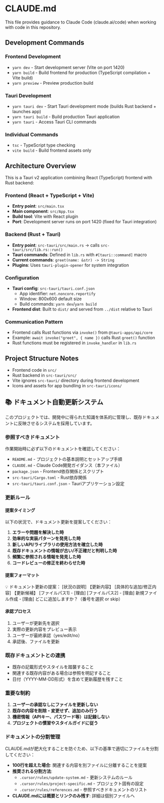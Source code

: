# CLAUDE.md

This file provides guidance to Claude Code (claude.ai/code) when working with code in this repository.

## Development Commands

### Frontend Development
- `yarn dev` - Start development server (Vite on port 1420)
- `yarn build` - Build frontend for production (TypeScript compilation + Vite build)
- `yarn preview` - Preview production build

### Tauri Development
- `yarn tauri dev` - Start Tauri development mode (builds Rust backend + launches app)
- `yarn tauri build` - Build production Tauri application
- `yarn tauri` - Access Tauri CLI commands

### Individual Commands
- `tsc` - TypeScript type checking
- `vite build` - Build frontend assets only

## Architecture Overview

This is a Tauri v2 application combining React (TypeScript) frontend with Rust backend:

### Frontend (React + TypeScript + Vite)
- **Entry point**: `src/main.tsx`
- **Main component**: `src/App.tsx` 
- **Build tool**: Vite with React plugin
- **Port**: Development server runs on port 1420 (fixed for Tauri integration)

### Backend (Rust + Tauri)
- **Entry point**: `src-tauri/src/main.rs` → calls `src-tauri/src/lib.rs::run()`
- **Tauri commands**: Defined in `lib.rs` with `#[tauri::command]` macro
- **Current commands**: `greet(name: &str) -> String`
- **Plugins**: Uses `tauri-plugin-opener` for system integration

### Configuration
- **Tauri config**: `src-tauri/tauri.conf.json`
  - App identifier: `net.noncore.reportify`
  - Window: 800x600 default size
  - Build commands: `yarn dev`/`yarn build`
- **Frontend dist**: Built to `dist/` and served from `../dist` relative to Tauri

### Communication Pattern
- Frontend calls Rust functions via `invoke()` from `@tauri-apps/api/core`
- Example: `await invoke("greet", { name })` calls Rust `greet()` function
- Rust functions must be registered in `invoke_handler` in `lib.rs`

## Project Structure Notes
- Frontend code in `src/`
- Rust backend in `src-tauri/src/`
- Vite ignores `src-tauri/` directory during frontend development
- Icons and assets for app bundling in `src-tauri/icons/`

## 📚 ドキュメント自動更新システム

このプロジェクトでは、開発中に得られた知識を体系的に管理し、既存ドキュメントに反映させるシステムを採用しています。

### 参照すべきドキュメント

作業開始時に必ず以下のドキュメントを確認してください：

- `README.md` - プロジェクトの基本説明とセットアップ手順
- `CLAUDE.md` - Claude Code開発ガイダンス（本ファイル）
- `package.json` - Frontend依存関係とスクリプト
- `src-tauri/Cargo.toml` - Rust依存関係
- `src-tauri/tauri.conf.json` - Tauriアプリケーション設定

### 更新ルール

#### 提案タイミング
以下の状況で、ドキュメント更新を提案してください：

1. **エラーや問題を解決した時**
2. **効率的な実装パターンを発見した時**
3. **新しいAPI/ライブラリの使用方法を確立した時**
4. **既存ドキュメントの情報が古い/不正確だと判明した時**
5. **頻繁に参照される情報を発見した時**
6. **コードレビューの修正を終わらせた時**

#### 提案フォーマット
💡 ドキュメント更新の提案： [状況の説明]
【更新内容】 [具体的な追加/修正内容]
【更新候補】
[ファイルパス1] - [理由]
[ファイルパス2] - [理由]
新規ファイル作成 - [理由]
どこに追加しますか？（番号を選択 or skip）

#### 承認プロセス
1. ユーザーが更新先を選択
2. 実際の更新内容をプレビュー表示
3. ユーザーが最終承認（yes/edit/no）
4. 承認後、ファイルを更新

### 既存ドキュメントとの連携

- 既存の記載形式やスタイルを踏襲すること
- 関連する既存内容がある場合は参照を明記すること
- 日付（YYYY-MM-DD形式）を含めて更新履歴を残すこと

### 重要な制約

1. **ユーザーの承認なしにファイルを更新しない**
2. **既存の内容を削除・変更せず、追加のみ行う**
3. **機密情報（APIキー、パスワード等）は記録しない**
4. **プロジェクトの慣習やスタイルガイドに従う**

### ドキュメントの分割管理

CLAUDE.mdが肥大化することを防ぐため、以下の基準で適切にファイルを分割してください：

- **100行を超えた場合**: 関連する内容を別ファイルに分離することを提案
- **推奨される分割方法**:
  - `.cursor/rules/update-system.md` - 更新システムのルール
  - `.cursor/rules/project-specific.md` - プロジェクト固有の設定
  - `.cursor/rules/references.md` - 参照すべきドキュメントのリスト
- **CLAUDE.mdには概要とリンクのみ残す**: 詳細は個別ファイルへ